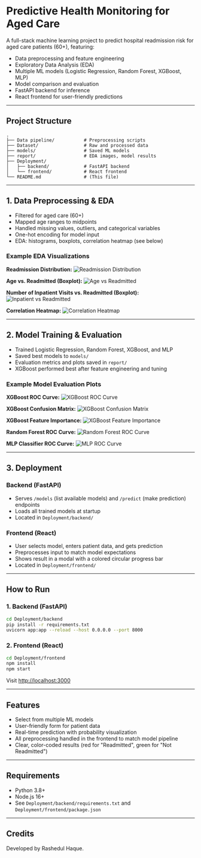 # Predictive Health Monitoring for Aged Care

A full-stack machine learning project to predict hospital readmission risk for aged care patients (60+), featuring:
- Data preprocessing and feature engineering
- Exploratory Data Analysis (EDA)
- Multiple ML models (Logistic Regression, Random Forest, XGBoost, MLP)
- Model comparison and evaluation
- FastAPI backend for inference
- React frontend for user-friendly predictions

---

## Project Structure

```
.
├── Data pipeline/           # Preprocessing scripts
├── Dataset/                 # Raw and processed data
├── models/                  # Saved ML models
├── report/                  # EDA images, model results
├── Deployment/
│   ├── backend/             # FastAPI backend
│   └── frontend/            # React frontend
└── README.md                # (This file)
```

---

## 1. Data Preprocessing & EDA
- Filtered for aged care (60+)
- Mapped age ranges to midpoints
- Handled missing values, outliers, and categorical variables
- One-hot encoding for model input
- EDA: histograms, boxplots, correlation heatmap (see below)

### Example EDA Visualizations

**Readmission Distribution:**
![Readmission Distribution](report/eda_images/readmitted_distribution.png)

**Age vs. Readmitted (Boxplot):**
![Age vs Readmitted](report/eda_images/age_vs_readmitted_box.png)

**Number of Inpatient Visits vs. Readmitted (Boxplot):**
![Inpatient vs Readmitted](report/eda_images/n_inpatient_vs_readmitted_box.png)

**Correlation Heatmap:**
![Correlation Heatmap](report/eda_images/correlation_heatmap.png)

---

## 2. Model Training & Evaluation
- Trained Logistic Regression, Random Forest, XGBoost, and MLP
- Saved best models to `models/`
- Evaluation metrics and plots saved in `report/`
- XGBoost performed best after feature engineering and tuning

### Example Model Evaluation Plots

**XGBoost ROC Curve:**
![XGBoost ROC Curve](report/eval_plots/xgboost_roc_curve.png)

**XGBoost Confusion Matrix:**
![XGBoost Confusion Matrix](report/eval_plots/xgboost_confusion_matrix.png)

**XGBoost Feature Importance:**
![XGBoost Feature Importance](report/eval_plots/xgboost_feature_importance.png)

**Random Forest ROC Curve:**
![Random Forest ROC Curve](report/eval_plots/random_forest_roc_curve.png)

**MLP Classifier ROC Curve:**
![MLP ROC Curve](report/eval_plots/mlp_classifier_roc_curve.png)

---

## 3. Deployment
### Backend (FastAPI)
- Serves `/models` (list available models) and `/predict` (make prediction) endpoints
- Loads all trained models at startup
- Located in `Deployment/backend/`

### Frontend (React)
- User selects model, enters patient data, and gets prediction
- Preprocesses input to match model expectations
- Shows result in a modal with a colored circular progress bar
- Located in `Deployment/frontend/`

---

## How to Run

### 1. Backend (FastAPI)
```bash
cd Deployment/backend
pip install -r requirements.txt
uvicorn app:app --reload --host 0.0.0.0 --port 8000
```

### 2. Frontend (React)
```bash
cd Deployment/frontend
npm install
npm start
```
Visit [http://localhost:3000](http://localhost:3000)

---

## Features
- Select from multiple ML models
- User-friendly form for patient data
- Real-time prediction with probability visualization
- All preprocessing handled in the frontend to match model pipeline
- Clear, color-coded results (red for "Readmitted", green for "Not Readmitted")

---

## Requirements
- Python 3.8+
- Node.js 16+
- See `Deployment/backend/requirements.txt` and `Deployment/frontend/package.json`

---

## Credits
Developed by Rashedul Haque.
